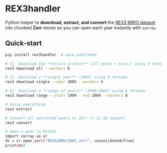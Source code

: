 # REX3handler
 

Python helper to **download, extract, and convert** the [REX3 MRIO dataset](https://zenodo.org/records/10354283) into chunked **Zarr** stores so you can open each year instantly with `xarray`.

## Quick‑start

```bash
pip install rex3handler  # once published

# 1⃣  Download the **entire archive** (all years + misc.) using 8 threads
rex3 download all --workers 8

# 2⃣  Download a **single year** (2005) using 4 threads
rex3 download single --year 2005 --workers 4

# 3⃣  Download a **range of years** (1999–2004) using 8 threads
rex3 download range --start 1999 --end 2004 --workers 8

# Unzip everything
rex3 extract

# Convert all extracted years to Zarr (≈ 12 GB output)
rex3 convert

# Open a year in Python
import xarray as xr
ds = xr.open_zarr("REX3ZARR/2002.zarr", consolidated=True)
print(ds)